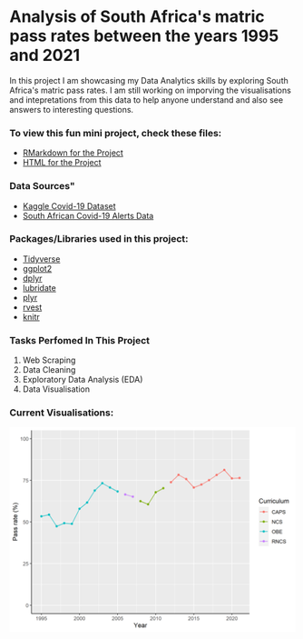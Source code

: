 # Analysis of South Africa's matric pass rates between the years 1995 and 2021

In this project I am showcasing my Data Analytics skills by exploring South Africa's matric pass rates. I am still working on imporving the visualisations and intepretations from this data to help anyone understand and also see answers to interesting questions.

### To view this fun mini project, check these files: 
- [RMarkdown for the Project](https://github.com/Mpilo-K/matric_south_africa/blob/main/matric_south_africa.Rmd)
- [HTML for the Project](https://github.com/Mpilo-K/matric_south_africa/blob/main/matric_south_africa.html)

### Data Sources"
- [Kaggle Covid-19 Dataset](https://www.kaggle.com/datasets/imdevskp/corona-virus-report)
- [South African Covid-19 Alerts Data](https://www.gov.za/covid-19/about/about-alert-system)

### Packages/Libraries used in this project:
- [Tidyverse](https://github.com/tidyverse/tidyverse)
- [ggplot2](https://github.com/tidyverse/ggplot2)
- [dplyr](https://github.com/tidyverse/dplyr)
- [lubridate](https://github.com/tidyverse/lubridate)
- [plyr](https://github.com/sampotts/plyr)
- [rvest](https://github.com/tidyverse/rvest)
- [knitr](https://github.com/yihui/knitr)

### Tasks Perfomed In This Project
1. Web Scraping
2. Data Cleaning
3. Exploratory Data Analysis (EDA)
4. Data Visualisation

### Current Visualisations:
![image of a graph showing matric pass rates in South Africa between 1995 and 2021 with changes in curriculm](https://github.com/Mpilo-K/matric_south_africa/blob/main/matric_pass_rates_South_Africa.png?raw=true)
